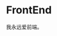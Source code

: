 <!--
 * @Author: your name
 * @Date: 2020-02-08 13:50:27
 * @LastEditTime: 2020-02-08 14:13:00
 * @LastEditors: your name
 * @Description: In User Settings Edit
 * @FilePath: /VoidBlog/docs/FrontEnd/FrontEnd.md
 -->

# FrontEnd 
我永远爱前端。